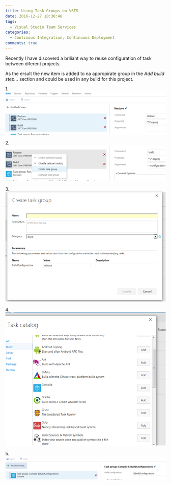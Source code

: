 ```yaml
---
title: Using Task Groups on VSTS
date: 2016-12-27 10:30:48
tags:
  - Visual Studio Team Services
categories:
  - Continous Integration, Continuous Deployment
comments: true
---
```


Recently I have discoverd a briliant way to reuse configuration of task between diferent projects.

As the ersult the new item is added to na appropirate group in the _Add build step..._ section and could be used in any build for this project.

 1.![Select task](/images/using-task-groups-on-vsts/1.PNG)

 2.![choose to create group](/images/using-task-groups-on-vsts/3.png)
 
 3.![name the group](/images/using-task-groups-on-vsts/4.PNG)
 
 4.![looks weird](/images/using-task-groups-on-vsts/4-5.PNG)
 
 5.![Reuse task](/images/using-task-groups-on-vsts/5.PNG)
